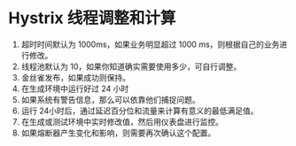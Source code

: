 # Hystrix 线程调整和计算

1. 超时时间默认为 1000ms，如果业务明显超过 1000 ms，则根据自己的业务进行修改。
2. 线程池默认为 10，如果你知道确实需要使用多少，可自行调整。
3. 金丝雀发布，如果成功则保持。
4. 在生成环境中运行好过 24 小时
5. 如果系统有警告信息，那么可以依靠他们捕捉问题。
6. 运行 24小时后，通过延迟百分位和流量来计算有意义的最低满足值。
7. 在生成或测试环境中实时修改值，然后用仪表盘进行监控。
8. 如果熔断器产生变化和影响，则需要再次确认这个配置。

